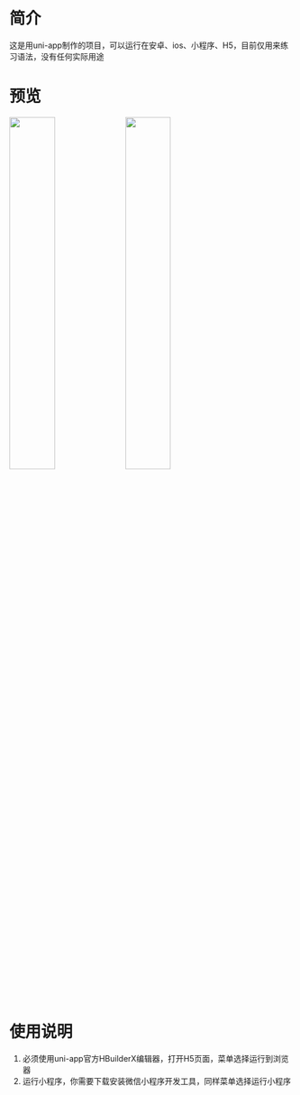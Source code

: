 # 简介
这是用uni-app制作的项目，可以运行在安卓、ios、小程序、H5，目前仅用来练习语法，没有任何实际用途

# 预览
<img src="https://diyulan.me/img/content_uniapp_case.webp" width="40%" height="40%">
<img src="https://diyulan.me/img/content_uniapp_connect.webp" width="40%" height="40%">

# 使用说明
1. 必须使用uni-app官方HBuilderX编辑器，打开H5页面，菜单选择运行到浏览器
2. 运行小程序，你需要下载安装微信小程序开发工具，同样菜单选择运行小程序
